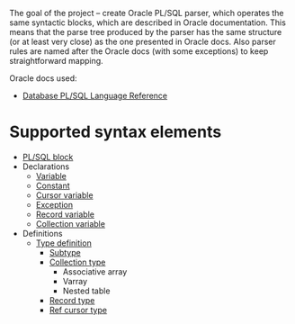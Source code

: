 The goal of the project &ndash; create Oracle PL/SQL parser, which operates the same syntactic blocks, which are described in Oracle documentation. This means that the parse tree produced by the parser has the same structure (or at least very close) as the one presented in Oracle docs. Also parser rules are named after the Oracle docs (with some exceptions) to keep straightforward mapping.

Oracle docs used:
* [Database PL/SQL Language Reference](https://docs.oracle.com/en/database/oracle/oracle-database/20/lnpls/index.html)

# Supported syntax elements

* [PL/SQL block](https://docs.oracle.com/en/database/oracle/oracle-database/20/lnpls/overview.html#GUID-826B070B-4888-4398-889B-61A3C6B91349)
* Declarations
    * [Variable](https://docs.oracle.com/en/database/oracle/oracle-database/20/lnpls/scalar-variable-declaration.html#GUID-03124315-0E1E-4154-8EBE-12034CA6AD55)
    * [Constant](https://docs.oracle.com/en/database/oracle/racle-database/20/lnpls/constant-declaration.tml#GUID-C6DA65F8-3F0C-43F3-8BC6-231064E8C1B6)
    * [Cursor variable](https://docs.oracle.com/en/database/oracle/racle-database/20/lnpls/cursor-variable-declaration.tml#GUID-CE884B31-07F0-46AA-8067-EBAF73821F3D)
    * [Exception](https://docs.oracle.com/en/database/oracle/racle-database/20/lnpls/exception-declaration.tml#GUID-AAC8C54F-775C-4E65-B531-0350CFF5B1BD)
    * [Record variable](https://docs.oracle.com/en/database/oracle/racle-database/20/lnpls/record-variable-declaration.tml#GUID-704FC014-561E-422C-9636-EDCA3B996AAD)
    * [Collection variable](https://docs.oracle.com/en/database/oracle/racle-database/20/lnpls/collection-variable.tml#GUID-89A1863C-65A1-40CF-9392-86E9FDC21BE9)
* Definitions
    * [Type definition](https://docs.oracle.com/en/database/oracle/oracle-database/20/lnpls/block.html#GUID-9ACEB9ED-567E-4E1A-A16A-B8B35214FC9D__CJACIHEC)
        * [Subtype](https://docs.oracle.com/en/database/oracle/oracle-database/20/lnpls/block.html#GUID-9ACEB9ED-567E-4E1A-A16A-B8B35214FC9D__CHDCIGAD)
        * [Collection type](https://docs.oracle.com/en/database/oracle/oracle-database/20/lnpls/collection-variable.html#GUID-89A1863C-65A1-40CF-9392-86E9FDC21BE9__CJABBGEE)
            * Associative array
            * Varray
            * Nested table
        * [Record type](https://docs.oracle.com/en/database/oracle/oracle-database/20/lnpls/record-variable-declaration.html#GUID-704FC014-561E-422C-9636-EDCA3B996AAD__CJAJCHJA)
        * [Ref cursor type](https://docs.oracle.com/en/database/oracle/oracle-database/20/lnpls/cursor-variable-declaration.html#GUID-CE884B31-07F0-46AA-8067-EBAF73821F3D__CJAIGBFF)
